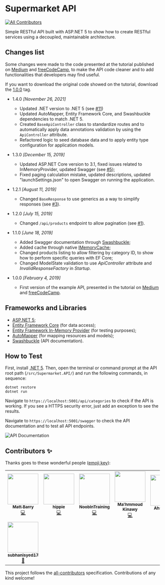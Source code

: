 # Supermarket API
<!-- ALL-CONTRIBUTORS-BADGE:START - Do not remove or modify this section -->
[![All Contributors](https://img.shields.io/badge/all_contributors-8-orange.svg?style=flat-square)](#contributors-)
<!-- ALL-CONTRIBUTORS-BADGE:END -->

Simple RESTful API built with ASP.NET 5 to show how to create RESTful services using a decoupled, maintainable architecture.

## Changes list

Some changes were made to the code presented at the tutorial published on [Medium](https://medium.com/free-code-camp/an-awesome-guide-on-how-to-build-restful-apis-with-asp-net-core-87b818123e28) and [freeCodeCamp](https://www.freecodecamp.org/news/an-awesome-guide-on-how-to-build-restful-apis-with-asp-net-core-87b818123e28/), to make the API code cleaner and to add functionalities that developers may find useful.

If you want to download the original code showed on the tutorial, download the [1.0.0](https://github.com/evgomes/supermarket-api/releases/tag/1.0.0) tag.

- 1.4.0 *[November 26, 2021]*
    - Updated .NET version to .NET 5 (see [#11](https://github.com/evgomes/supermarket-api/pull/11))
    - Updated AutoMapper, Entity Framework Core, and Swashbuckle dependencies to match .NET 5.
    - Created `BaseApiController` class to standardize routes and to automatically apply data annotations validation by using the `ApiController` attribute.
    - Refactored logic to seed database data and to apply entity type configuration for application models.

- 1.3.0 *[December 15, 2019]*
	- Updated ASP.NET Core version to 3.1, fixed issues related to InMemoryProvider, updated Swagger (see [#5](https://github.com/evgomes/supermarket-api/pull/5));
	- Fixed paging calculation mistake, updated descriptions, updated "launchSettings.json" to open Swagger on running the application.

- 1.2.1 *[August 11, 2019]*
    - Changed `BaseResponse` to use generics as a way to simplify responses (see [#3](https://github.com/evgomes/supermarket-api/pull/3)).

- 1.2.0 *[July 15, 2019]*
    - Changed `/api/products` endpoint to allow pagination (see [#1](https://github.com/evgomes/supermarket-api/issues/1)).

- 1.1.0 *[June 18, 2019]*

  - Added Swagger documentation through [Swashbuckle](https://github.com/domaindrivendev/Swashbuckle);
  - Added cache through native [IMemoryCache](https://docs.microsoft.com/en-us/aspnet/core/performance/caching/memory?view=aspnetcore-2.2);
  - Changed products listing to allow filtering by category ID, to show how to perform specific queries with EF Core;
  - Changed ModelState validation to use *ApiController* attribute and *InvalidResponseFactory* in *Startup*.

- 1.0.0 *[February 4, 2019]*

  - First version of the example API, presented in the tutorial on [Medium](https://medium.com/free-code-camp/an-awesome-guide-on-how-to-build-restful-apis-with-asp-net-core-87b818123e28) and [freeCodeCamp](https://www.freecodecamp.org/news/an-awesome-guide-on-how-to-build-restful-apis-with-asp-net-core-87b818123e28/).

## Frameworks and Libraries
- [ASP.NET 5](https://docs.microsoft.com/en-us/aspnet/core/?view=aspnetcore-5.0);
- [Entity Framework Core](https://docs.microsoft.com/en-us/ef/core/) (for data access);
- [Entity Framework In-Memory Provider](https://docs.microsoft.com/en-us/ef/core/miscellaneous/testing/in-memory) (for testing purposes);
- [AutoMapper](https://automapper.org/) (for mapping resources and models);
- [Swashbuckle](https://github.com/domaindrivendev/Swashbuckle) (API documentation).

## How to Test

First, install [.NET 5](https://dotnet.microsoft.com/download/dotnet/5.0). Then, open the terminal or command prompt at the API root path (```/src/Supermarket.API/```) and run the following commands, in sequence:

```
dotnet restore
dotnet run
```

Navigate to ```https://localhost:5001/api/categories``` to check if the API is working. If you see a HTTPS security error, just add an exception to see the results.

Navigate to ```https://localhost:5001/swagger``` to check the API documentation and to test all API endpoints.

![API Documentation](https://raw.githubusercontent.com/evgomes/supermarket-api/master/images/swagger.png)

## Contributors ✨

Thanks goes to these wonderful people ([emoji key](https://allcontributors.org/docs/en/emoji-key)):

<!-- ALL-CONTRIBUTORS-LIST:START - Do not remove or modify this section -->
<!-- prettier-ignore-start -->
<!-- markdownlint-disable -->
<table>
  <tr>
    <td align="center"><a href="https://github.com/mattbarry"><img src="https://avatars.githubusercontent.com/u/1567119?v=4?s=100" width="100px;" alt=""/><br /><sub><b>Matt Barry</b></sub></a><br /><a href="https://github.com/evgomes/supermarket-api/commits?author=mattbarry" title="Code">💻</a></td>
    <td align="center"><a href="https://hippiezhou.fun"><img src="https://avatars.githubusercontent.com/u/13598361?v=4?s=100" width="100px;" alt=""/><br /><sub><b>hippie</b></sub></a><br /><a href="https://github.com/evgomes/supermarket-api/commits?author=hippieZhou" title="Code">💻</a></td>
    <td align="center"><a href="https://github.com/NoobInTraining"><img src="https://avatars.githubusercontent.com/u/23185961?v=4?s=100" width="100px;" alt=""/><br /><sub><b>NoobInTraining</b></sub></a><br /><a href="https://github.com/evgomes/supermarket-api/commits?author=NoobInTraining" title="Code">💻</a></td>
    <td align="center"><a href="https://www.linkedin.com/in/mahmmoud-kinawy-7928b218a/"><img src="https://avatars.githubusercontent.com/u/57391128?v=4?s=100" width="100px;" alt=""/><br /><sub><b>Ma'hmmoud Kinawy</b></sub></a><br /><a href="https://github.com/evgomes/supermarket-api/commits?author=mahmmoudkinawy" title="Code">💻</a></td>
    <td align="center"><a href="https://www.linkedin.com/in/arazauk/"><img src="https://avatars.githubusercontent.com/u/22678337?v=4?s=100" width="100px;" alt=""/><br /><sub><b>Ahsan Raza</b></sub></a><br /><a href="https://github.com/evgomes/supermarket-api/pulls?q=is%3Apr+reviewed-by%3AAhsanRazaUK" title="Reviewed Pull Requests">👀</a></td>
    <td align="center"><a href="https://github.com/dundich"><img src="https://avatars.githubusercontent.com/u/1078713?v=4?s=100" width="100px;" alt=""/><br /><sub><b>dundich</b></sub></a><br /><a href="#ideas-dundich" title="Ideas, Planning, & Feedback">🤔</a></td>
    <td align="center"><a href="https://github.com/thedon-chris"><img src="https://avatars.githubusercontent.com/u/30728737?v=4?s=100" width="100px;" alt=""/><br /><sub><b>thedon_chris</b></sub></a><br /><a href="https://github.com/evgomes/supermarket-api/issues?q=author%3Athedon-chris" title="Bug reports">🐛</a></td>
  </tr>
  <tr>
    <td align="center"><a href="https://github.com/subhanisyed17"><img src="https://avatars.githubusercontent.com/u/46715997?v=4?s=100" width="100px;" alt=""/><br /><sub><b>subhanisyed17</b></sub></a><br /><a href="https://github.com/evgomes/supermarket-api/issues?q=author%3Asubhanisyed17" title="Bug reports">🐛</a></td>
  </tr>
</table>

<!-- markdownlint-restore -->
<!-- prettier-ignore-end -->

<!-- ALL-CONTRIBUTORS-LIST:END -->

This project follows the [all-contributors](https://github.com/all-contributors/all-contributors) specification. Contributions of any kind welcome!
